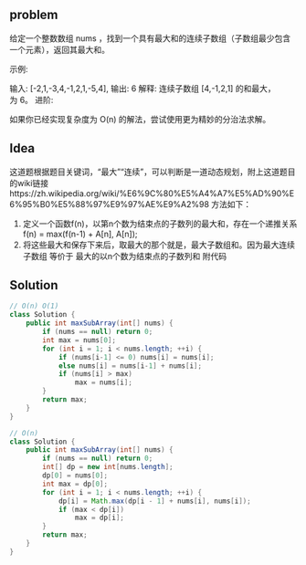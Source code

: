 ## problem
给定一个整数数组 nums ，找到一个具有最大和的连续子数组（子数组最少包含一个元素），返回其最大和。

示例:

输入: [-2,1,-3,4,-1,2,1,-5,4],
输出: 6
解释: 连续子数组 [4,-1,2,1] 的和最大，为 6。
进阶:

如果你已经实现复杂度为 O(n) 的解法，尝试使用更为精妙的分治法求解。

## Idea
 这道题根据题目关键词，“最大”“连续”，可以判断是一道动态规划，附上这道题目的wiki链接https://zh.wikipedia.org/wiki/%E6%9C%80%E5%A4%A7%E5%AD%90%E6%95%B0%E5%88%97%E9%97%AE%E9%A2%98 方法如下：

1. 定义一个函数f(n)，以第n个数为结束点的子数列的最大和，存在一个递推关系f(n) = max(f(n-1) + A[n], A[n]);
2. 将这些最大和保存下来后，取最大的那个就是，最大子数组和。因为最大连续子数组 等价于 最大的以n个数为结束点的子数列和 附代码

## Solution
```java
// O(n) O(1)
class Solution {
    public int maxSubArray(int[] nums) {
        if (nums == null) return 0;
        int max = nums[0];
        for (int i = 1; i < nums.length; ++i) {
            if (nums[i-1] <= 0) nums[i] = nums[i];
            else nums[i] = nums[i-1] + nums[i];
            if (nums[i] > max)
                max = nums[i];
        }
        return max;
    }
}
```
```java
// O(n)
class Solution {
    public int maxSubArray(int[] nums) {
        if (nums == null) return 0;
        int[] dp = new int[nums.length];
        dp[0] = nums[0];
        int max = dp[0];
        for (int i = 1; i < nums.length; ++i) {
            dp[i] = Math.max(dp[i - 1] + nums[i], nums[i]);
            if (max < dp[i])
                max = dp[i];
        }
        return max;
    }
}
```